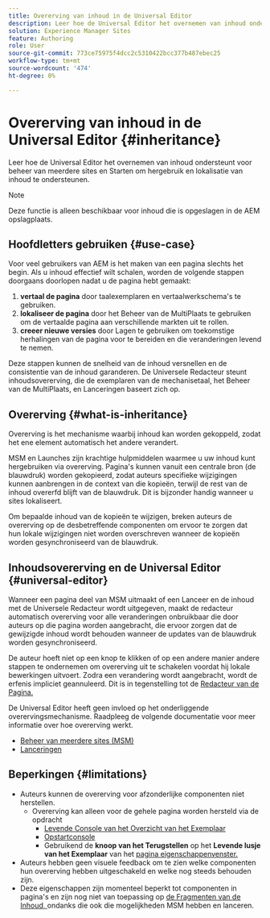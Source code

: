 ```yaml
---
title: Overerving van inhoud in de Universal Editor
description: Leer hoe de Universal Editor het overnemen van inhoud ondersteunt voor beheer van meerdere sites en Starten om hergebruik en lokalisatie van inhoud te ondersteunen.
solution: Experience Manager Sites
feature: Authoring
role: User
source-git-commit: 773ce75975f4dcc2c5310422bcc377b487ebec25
workflow-type: tm+mt
source-wordcount: '474'
ht-degree: 0%

---
```



# Overerving van inhoud in de Universal Editor {#inheritance}

Leer hoe de Universal Editor het overnemen van inhoud ondersteunt voor beheer van meerdere sites en Starten om hergebruik en lokalisatie van inhoud te ondersteunen.

>[!NOTE]
>
>Deze functie is alleen beschikbaar voor inhoud die is opgeslagen in de AEM opslagplaats.

## Hoofdletters gebruiken {#use-case}

Voor veel gebruikers van AEM is het maken van een pagina slechts het begin. Als u inhoud effectief wilt schalen, worden de volgende stappen doorgaans doorlopen nadat u de pagina hebt gemaakt:

1. **vertaal de pagina** door taalexemplaren en vertaalwerkschema&#39;s te gebruiken.
1. **lokaliseer de pagina** door het Beheer van de MultiPlaats te gebruiken om de vertaalde pagina aan verschillende markten uit te rollen.
1. **creeer nieuwe versies** door Lagen te gebruiken om toekomstige herhalingen van de pagina voor te bereiden en die veranderingen levend te nemen.

Deze stappen kunnen de snelheid van de inhoud versnellen en de consistentie van de inhoud garanderen. De Universele Redacteur steunt inhoudsovererving, die de exemplaren van de mechanisetaal, het Beheer van de MultiPlaats, en Lanceringen baseert zich op.

## Overerving {#what-is-inheritance}

Overerving is het mechanisme waarbij inhoud kan worden gekoppeld, zodat het ene element automatisch het andere verandert.

MSM en Launches zijn krachtige hulpmiddelen waarmee u uw inhoud kunt hergebruiken via overerving. Pagina&#39;s kunnen vanuit een centrale bron (de blauwdruk) worden gekopieerd, zodat auteurs specifieke wijzigingen kunnen aanbrengen in de context van die kopieën, terwijl de rest van de inhoud overerfd blijft van de blauwdruk. Dit is bijzonder handig wanneer u sites lokaliseert.

Om bepaalde inhoud van de kopieën te wijzigen, breken auteurs de overerving op de desbetreffende componenten om ervoor te zorgen dat hun lokale wijzigingen niet worden overschreven wanneer de kopieën worden gesynchroniseerd van de blauwdruk.

## Inhoudsovererving en de Universal Editor {#universal-editor}

Wanneer een pagina deel van MSM uitmaakt of een Lanceer en de inhoud met de Universele Redacteur wordt uitgegeven, maakt de redacteur automatisch overerving voor alle veranderingen onbruikbaar die door auteurs op die pagina worden aangebracht, die ervoor zorgen dat de gewijzigde inhoud wordt behouden wanneer de updates van de blauwdruk worden gesynchroniseerd.

De auteur hoeft niet op een knop te klikken of op een andere manier andere stappen te ondernemen om overerving uit te schakelen voordat hij lokale bewerkingen uitvoert. Zodra een verandering wordt aangebracht, wordt de erfenis impliciet geannuleerd. Dit is in tegenstelling tot de [ Redacteur van de Pagina.](/help/sites-cloud/authoring/page-editor/edit-content.md#inherited-components)

De Universal Editor heeft geen invloed op het onderliggende overervingsmechanisme. Raadpleeg de volgende documentatie voor meer informatie over hoe overerving werkt.

* [Beheer van meerdere sites (MSM)](/help/sites-cloud/administering/msm/overview.md)
* [ Lanceringen ](/help/sites-cloud/authoring/launches/overview.md)

## Beperkingen {#limitations}

* Auteurs kunnen de overerving voor afzonderlijke componenten niet herstellen.
   * Overerving kan alleen voor de gehele pagina worden hersteld via de opdracht
      * [ Levende Console van het Overzicht van het Exemplaar ](/help/sites-cloud/administering/msm/live-copy-overview.md)
      * [Opstartconsole](/help/sites-cloud/authoring/launches/overview.md#the-launches-console)
      * Gebruikend de **knoop van het Terugstellen** op het **Levende lusje van het Exemplaar** van het [ pagina eigenschappenvenster.](/help/sites-cloud/authoring/sites-console/page-properties.md)
* Auteurs hebben geen visuele feedback om te zien welke componenten hun overerving hebben uitgeschakeld en welke nog steeds behouden zijn.
* Deze eigenschappen zijn momenteel beperkt tot componenten in pagina&#39;s en zijn nog niet van toepassing op [ de Fragmenten van de Inhoud, ](/help/sites-cloud/administering/content-fragments/overview.md) ondanks die ook die mogelijkheden MSM hebben en lanceren.
